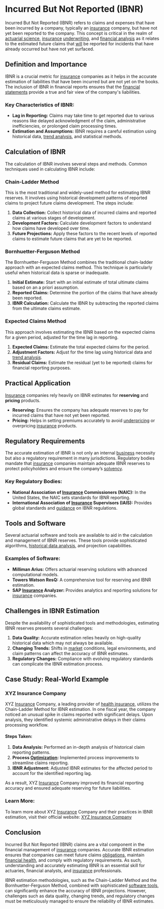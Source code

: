 # Incurred But Not Reported (IBNR)

Incurred But Not Reported (IBNR) refers to claims and expenses that have been incurred by a company, typically an [insurance](../i/insurance.md) company, but have not yet been reported to the company. This concept is critical in the realm of [actuarial science](../a/actuarial_science.md), [insurance](../i/insurance.md) [underwriting](../u/underwriting.md), and [financial analysis](../f/financial_analysis.md) as it relates to the estimated future claims that [will](../w/will.md) be reported for incidents that have already occurred but have not yet surfaced.

## Definition and Importance

IBNR is a crucial metric for [insurance](../i/insurance.md) companies as it helps in the accurate estimation of liabilities that have been incurred but are not yet on the books. The inclusion of IBNR in financial reports ensures that the [financial statements](../f/financial_statements.md) provide a true and fair view of the company's liabilities.

### Key Characteristics of IBNR:

- **Lag in Reporting:** Claims may take time to get reported due to various reasons like delayed acknowledgment of the claim, administrative inefficiencies, or prolonged claim processing times.
- **Estimation and Assumptions:** IBNR requires a careful estimation using historical data, [trend analysis](../t/trend_analysis.md), and statistical methods.

## Calculation of IBNR

The calculation of IBNR involves several steps and methods. Common techniques used in calculating IBNR include:

### Chain-Ladder Method

This is the most traditional and widely-used method for estimating IBNR reserves. It involves using historical development patterns of reported claims to project future claims development. The steps include:

1. **Data Collection:** Collect historical data of incurred claims and reported claims at various stages of development.
2. **Development Factors:** Calculate development factors to understand how claims have developed over time.
3. **Future Projections:** Apply these factors to the recent levels of reported claims to estimate future claims that are yet to be reported.

### Bornhuetter-Ferguson Method

The Bornhuetter-Ferguson Method combines the traditional chain-ladder approach with an expected claims method. This technique is particularly useful when historical data is sparse or inadequate.

1. **Initial Estimate:** Start with an initial estimate of total ultimate claims based on an a priori assumption.
2. **Reported Claims:** Determine the portion of the claims that have already been reported.
3. **IBNR Calculation:** Calculate the IBNR by subtracting the reported claims from the ultimate claims estimate.

### Expected Claims Method

This approach involves estimating the IBNR based on the expected claims for a given period, adjusted for the time lag in reporting.

1. **Expected Claims:** Estimate the total expected claims for the period.
2. **Adjustment Factors:** Adjust for the time lag using historical data and [trend analysis](../t/trend_analysis.md).
3. **Residual Claims:** Estimate the residual (yet to be reported) claims for financial reporting purposes.

## Practical Application

[Insurance](../i/insurance.md) companies rely heavily on IBNR estimates for **reserving** and **pricing** products.

- **Reserving:** Ensures the company has adequate reserves to pay for incurred claims that have not yet been reported.
- **Pricing:** Helps in setting premiums accurately to avoid [underpricing](../u/underpricing.md) or overpricing [insurance](../i/insurance.md) products.

## Regulatory Requirements

The accurate estimation of IBNR is not only an internal [business](../b/business.md) necessity but also a regulatory requirement in many jurisdictions. Regulatory bodies mandate that [insurance](../i/insurance.md) companies maintain adequate IBNR reserves to protect policyholders and ensure the company’s [solvency](../s/solvency.md).

### Key Regulatory Bodies:

- **National Association of [Insurance](../i/insurance.md) Commissioners (NAIC):** In the United States, the NAIC sets standards for IBNR reporting.
- **International Association of [Insurance](../i/insurance.md) Supervisors (IAIS):** Provides global standards and [guidance](../g/guidance.md) on IBNR regulations.

## Tools and Software

Several actuarial software and tools are available to aid in the calculation and management of IBNR reserves. These tools provide sophisticated algorithms, [historical data analysis](../h/historical_data_analysis.md), and projection capabilities.

### Examples of Software:

- **Milliman Arius:** Offers actuarial reserving solutions with advanced computational models.
- **Towers Watson ResQ:** A comprehensive tool for reserving and IBNR estimation.
- **SAP [Insurance](../i/insurance.md) Analyzer:** Provides analytics and reporting solutions for [insurance](../i/insurance.md) companies.

## Challenges in IBNR Estimation

Despite the availability of sophisticated tools and methodologies, estimating IBNR reserves presents several challenges:

1. **Data Quality:** Accurate estimation relies heavily on high-quality historical data which may not always be available.
2. **Changing Trends:** Shifts in [market](../m/market.md) conditions, legal environments, and claim patterns can affect the accuracy of IBNR estimates.
3. **Regulatory Changes:** Compliance with evolving regulatory standards can complicate the IBNR estimation process.

## Case Study: Real-World Example

### XYZ Insurance Company

XYZ [Insurance](../i/insurance.md) Company, a leading provider of [health insurance](../h/health_insurance.md), utilizes the Chain-Ladder Method for IBNR estimation. In one fiscal year, the company noticed an unusual spike in claims reported with significant delays. Upon analysis, they identified systemic administrative delays in their claims processing workflow. 

#### Steps Taken:

1. **Data Analysis:** Performed an in-depth analysis of historical claim reporting patterns.
2. **Process [Optimization](../o/optimization.md):** Implemented process improvements to streamline claims reporting.
3. **IBNR Adjustment:** Adjusted IBNR estimates for the affected period to account for the identified reporting lag.

As a result, XYZ [Insurance](../i/insurance.md) Company improved its financial reporting accuracy and ensured adequate reserving for future liabilities.

### Learn More:

To learn more about XYZ [Insurance](../i/insurance.md) Company and their practices in IBNR estimation, visit their official website: [XYZ Insurance Company](http://www.xyzinsurance.com)

## Conclusion

Incurred But Not Reported (IBNR) claims are a vital component in the financial management of [insurance](../i/insurance.md) companies. Accurate IBNR estimation ensures that companies can meet future claims [obligations](../o/obligation.md), maintain [financial health](../f/financial_health.md), and comply with regulatory requirements. As such, understanding and accurately estimating IBNR is an essential skill for actuaries, financial analysts, and [insurance](../i/insurance.md) professionals.

IBNR estimation methodologies, such as the Chain-Ladder Method and the Bornhuetter-Ferguson Method, combined with sophisticated [software tools](../s/software_tools_for_trading.md), can significantly enhance the accuracy of IBNR projections. However, challenges such as data quality, changing trends, and regulatory changes must be meticulously managed to ensure the reliability of IBNR estimates.